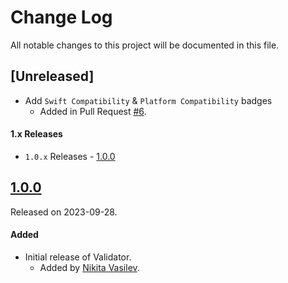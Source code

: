 # Change Log
All notable changes to this project will be documented in this file.

## [Unreleased]
- Add `Swift Compatibility` & `Platform Compatibility` badges
  - Added in Pull Request [#6](https://github.com/space-code/validator/pull/6).

#### 1.x Releases
- `1.0.x` Releases - [1.0.0](#100)

## [1.0.0](https://github.com/space-code/validator/releases/tag/1.0.0)
Released on 2023-09-28.

#### Added
- Initial release of Validator.
  - Added by [Nikita Vasilev](https://github.com/nik3212).